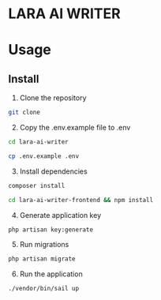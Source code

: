 # LARA AI WRITER

# Usage

## Install

1. Clone the repository
```bash
git clone
```

2. Copy the .env.example file to .env
```bash
cd lara-ai-writer
```
```bash
cp .env.example .env
```

3. Install dependencies
```bash
composer install
```
```bash
cd lara-ai-writer-frontend && npm install
```

4. Generate application key
```bash
php artisan key:generate
```

5. Run migrations
```bash
php artisan migrate
```

6. Run the application
```bash
./vendor/bin/sail up
```